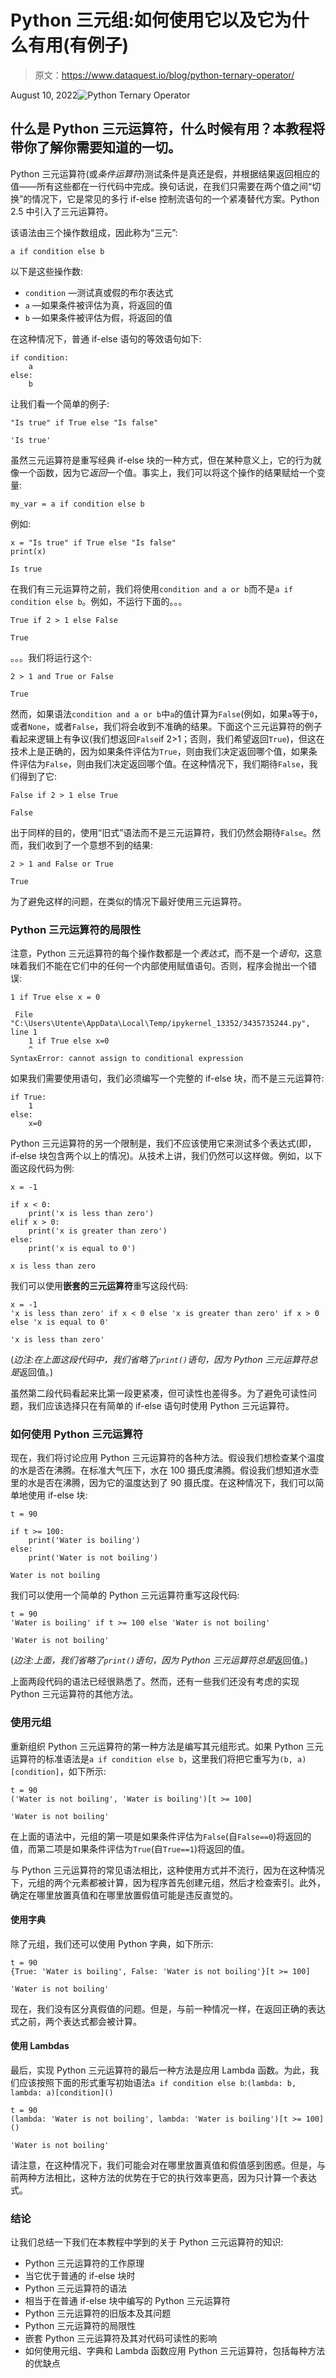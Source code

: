 # Python 三元组:如何使用它以及它为什么有用(有例子)

> 原文：<https://www.dataquest.io/blog/python-ternary-operator/>

August 10, 2022![Python Ternary Operator](img/cf0f47248184fa279dc16b061a61b166.png)

## 什么是 Python 三元运算符，什么时候有用？本教程将带你了解你需要知道的一切。

Python 三元运算符(或*条件运算符*)测试条件是真还是假，并根据结果返回相应的值——所有这些都在一行代码中完成。换句话说，在我们只需要在两个值之间“切换”的情况下，它是常见的多行 if-else 控制流语句的一个紧凑替代方案。Python 2.5 中引入了三元运算符。

该语法由三个操作数组成，因此称为“三元”:

```
a if condition else b
```

以下是这些操作数:

*   `condition` —测试真或假的布尔表达式
*   `a` —如果条件被评估为真，将返回的值
*   `b` —如果条件被评估为假，将返回的值

在这种情况下，普通 if-else 语句的等效语句如下:

```
if condition:
    a
else:
    b
```

让我们看一个简单的例子:

```
"Is true" if True else "Is false"
```

```
'Is true'
```

虽然三元运算符是重写经典 if-else 块的一种方式，但在某种意义上，它的行为就像一个函数，因为它*返回*一个值。事实上，我们可以将这个操作的结果赋给一个变量:

`my_var = a if condition else b`

例如:

```
x = "Is true" if True else "Is false"
print(x)
```

```
Is true
```

在我们有三元运算符之前，我们将使用`condition and a or b`而不是`a if condition else b`。例如，不运行下面的。。。

```
True if 2 > 1 else False
```

```
True
```

。。。我们将运行这个:

```
2 > 1 and True or False
```

```
True
```

然而，如果语法`condition and a or b`中`a`的值计算为`False`(例如，如果`a`等于`0`，或者`None`，或者`False`，我们将会收到不准确的结果。下面这个三元运算符的例子看起来逻辑上有争议(我们想返回`False`if 2>1；否则，我们希望返回`True`)，但这在技术上是正确的，因为如果条件评估为`True`，则由我们决定返回哪个值，如果条件评估为`False`，则由我们决定返回哪个值。在这种情况下，我们期待`False`，我们得到了它:

```
False if 2 > 1 else True
```

```
False
```

出于同样的目的，使用“旧式”语法而不是三元运算符，我们仍然会期待`False`。然而，我们收到了一个意想不到的结果:

```
2 > 1 and False or True
```

```
True
```

为了避免这样的问题，在类似的情况下最好使用三元运算符。

### Python 三元运算符的局限性

注意，Python 三元运算符的每个操作数都是一个*表达式*，而不是一个*语句*，这意味着我们不能在它们中的任何一个内部使用赋值语句。否则，程序会抛出一个错误:

```
1 if True else x = 0
```

```
 File "C:\Users\Utente\AppData\Local\Temp/ipykernel_13352/3435735244.py", line 1
    1 if True else x=0
    ^
SyntaxError: cannot assign to conditional expression
```

如果我们需要使用语句，我们必须编写一个完整的 if-else 块，而不是三元运算符:

```
if True:
    1
else:
    x=0
```

Python 三元运算符的另一个限制是，我们不应该使用它来测试多个表达式(即，if-else 块包含两个以上的情况)。从技术上讲，我们仍然可以这样做。例如，以下面这段代码为例:

```
x = -1

if x < 0:
    print('x is less than zero')
elif x > 0:
    print('x is greater than zero')
else:
    print('x is equal to 0')
```

```
x is less than zero
```

我们可以使用**嵌套的三元运算符**重写这段代码:

```
x = -1
'x is less than zero' if x < 0 else 'x is greater than zero' if x > 0 else 'x is equal to 0'
```

```
'x is less than zero'
```

(*边注:*在上面这段代码中，我们省略了`print()`语句，因为 Python 三元运算符*总是*返回值。)

虽然第二段代码看起来比第一段更紧凑，但可读性也差得多。为了避免可读性问题，我们应该选择只在有简单的 if-else 语句时使用 Python 三元运算符。

### 如何使用 Python 三元运算符

现在，我们将讨论应用 Python 三元运算符的各种方法。假设我们想检查某个温度的水是否在沸腾。在标准大气压下，水在 100 摄氏度沸腾。假设我们想知道水壶里的水是否在沸腾，因为它的温度达到了 90 摄氏度。在这种情况下，我们可以简单地使用 if-else 块:

```
t = 90

if t >= 100:
    print('Water is boiling')
else:
    print('Water is not boiling')
```

```
Water is not boiling
```

我们可以使用一个简单的 Python 三元运算符重写这段代码:

```
t = 90
'Water is boiling' if t >= 100 else 'Water is not boiling'
```

```
'Water is not boiling'
```

(*边注:*上面，我们省略了`print()`语句，因为 Python 三元运算符*总是*返回值。)

上面两段代码的语法已经很熟悉了。然而，还有一些我们还没有考虑的实现 Python 三元运算符的其他方法。

### 使用元组

重新组织 Python 三元运算符的第一种方法是编写其元组形式。如果 Python 三元运算符的标准语法是`a if condition else b`，这里我们将把它重写为`(b, a)[condition]`，如下所示:

```
t = 90
('Water is not boiling', 'Water is boiling')[t >= 100]
```

```
'Water is not boiling'
```

在上面的语法中，元组的第一项是如果条件评估为`False`(自`False==0`)将返回的值，而第二项是如果条件评估为`True`(自`True==1`)将返回的值。

与 Python 三元运算符的常见语法相比，这种使用方式并不流行，因为在这种情况下，元组的两个元素都被计算，因为程序首先创建元组，然后才检查索引。此外，确定在哪里放置真值和在哪里放置假值可能是违反直觉的。

#### 使用字典

除了元组，我们还可以使用 Python 字典，如下所示:

```
t = 90
{True: 'Water is boiling', False: 'Water is not boiling'}[t >= 100]
```

```
'Water is not boiling'
```

现在，我们没有区分真假值的问题。但是，与前一种情况一样，在返回正确的表达式之前，两个表达式都会被计算。

#### 使用 Lambdas

最后，实现 Python 三元运算符的最后一种方法是应用 Lambda 函数。为此，我们应该按照下面的形式重写初始语法`a if condition else b`:`(lambda: b, lambda: a)[condition]()`

```
t = 90
(lambda: 'Water is not boiling', lambda: 'Water is boiling')[t >= 100]()
```

```
'Water is not boiling'
```

请注意，在这种情况下，我们可能会对在哪里放置真值和假值感到困惑。但是，与前两种方法相比，这种方法的优势在于它的执行效率更高，因为只计算一个表达式。

### 结论

让我们总结一下我们在本教程中学到的关于 Python 三元运算符的知识:

*   Python 三元运算符的工作原理
*   当它优于普通的 if-else 块时
*   Python 三元运算符的语法
*   相当于在普通 if-else 块中编写的 Python 三元运算符
*   Python 三元运算符的旧版本及其问题
*   Python 三元运算符的局限性
*   嵌套 Python 三元运算符及其对代码可读性的影响
*   如何使用元组、字典和 Lambda 函数应用 Python 三元运算符，包括每种方法的优缺点